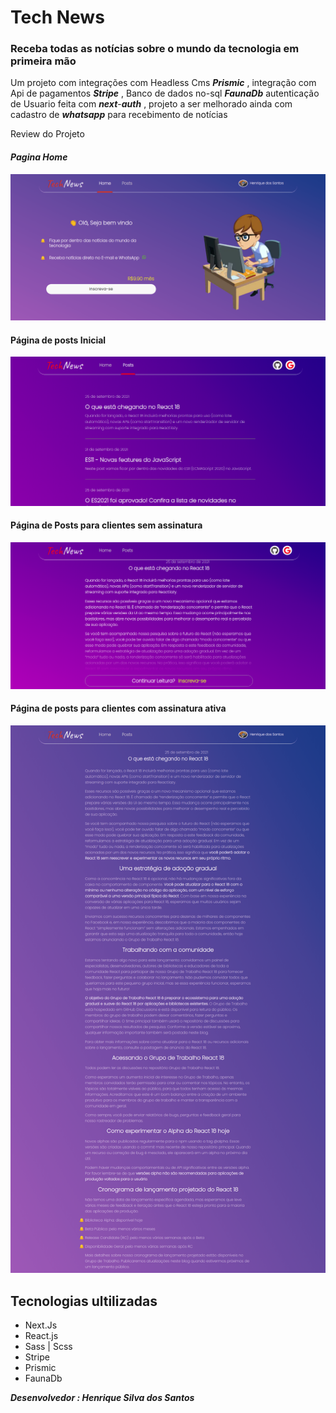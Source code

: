 # Tech News

### Receba todas as notícias sobre o mundo da tecnologia em primeira mão 



Um projeto com integrações com Headless Cms ***Prismic*** , integração com Api de pagamentos ***Stripe*** , Banco de dados no-sql ***FaunaDb*** autenticação de Usuario feita com ***next***-***auth*** , projeto a ser melhorado ainda com cadastro de ***whatsapp*** para recebimento de notícias

 

Review do Projeto



#### ***Pagina Home***

![home](imgs/home.png)



#### 

#### Página de posts Inicial

![postHome](imgs/postHome.png)



#### Página de Posts para clientes sem assinatura

![postPreview](imgs/postPreview.png)



#### Página de posts para clientes com assinatura ativa

![postFull](imgs/postFull.png)



## Tecnologias ultilizadas

- Next.Js
- React.js
- Sass | Scss
- Stripe 
- Prismic
- FaunaDb



***Desenvolvedor : Henrique Silva dos Santos*** 

